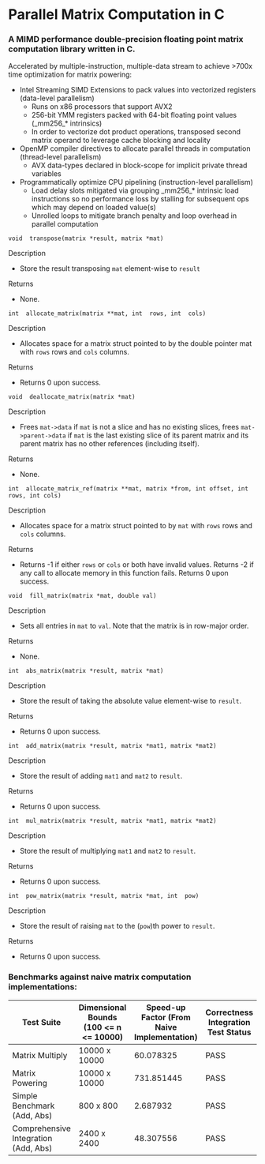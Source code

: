 
# Parallel Matrix Computation in C

### A MIMD performance double-precision floating point matrix computation library  written in C.

Accelerated by multiple-instruction, multiple-data stream to achieve >700x time optimization for matrix powering:

- Intel Streaming SIMD Extensions to pack values into vectorized registers (data-level parallelism)
	- Runs on x86 processors that support AVX2
	- 256-bit YMM registers packed with 64-bit floating point values (_mm256\_* intrinsics)
	- In order to vectorize dot product operations, transposed second matrix operand to leverage cache blocking and locality
- OpenMP compiler directives to allocate parallel threads in computation (thread-level parallelism)
	- AVX data-types declared in block-scope for implicit private thread variables
- Programmatically optimize CPU pipelining (instruction-level parallelism)
	- Load delay slots mitigated via grouping _mm256\_* intrinsic load instructions so no performance loss by stalling for subsequent ops which may depend on loaded value(s)
	- Unrolled loops to mitigate branch penalty and loop overhead in parallel computation

`void  transpose(matrix *result, matrix *mat)` 

Description 
- Store the result transposing `mat` element-wise to `result`

Returns
- None.

`int  allocate_matrix(matrix **mat, int  rows, int  cols)` 

Description 
- Allocates space for a matrix struct pointed to by the double pointer mat with `rows` rows and `cols` columns.

Returns
- Returns 0 upon success.

`void  deallocate_matrix(matrix *mat)` 

Description 
- Frees `mat->data` if `mat` is not a slice and has no existing slices, frees `mat->parent->data` if `mat` is the last existing slice of its parent matrix and its parent matrix has no other references (including itself).

Returns
- None.

`int  allocate_matrix_ref(matrix **mat, matrix *from, int offset, int rows, int cols)` 

Description 
- Allocates space for a matrix struct pointed to by `mat` with `rows` rows and `cols` columns.

Returns
- Returns -1 if either `rows` or `cols` or both have invalid values. Returns -2 if any call to allocate memory in this function fails. Returns 0 upon success.

`void  fill_matrix(matrix *mat, double val)` 

Description 
- Sets all entries in `mat` to `val`. Note that the matrix is in row-major order.

Returns
- None.

`int  abs_matrix(matrix *result, matrix *mat)` 

Description 
- Store the result of taking the absolute value element-wise to `result`.

Returns
- Returns 0 upon success.

`int  add_matrix(matrix *result, matrix *mat1, matrix *mat2)` 

Description 
- Store the result of adding `mat1` and `mat2` to `result`.

Returns
- Returns 0 upon success.

`int  mul_matrix(matrix *result, matrix *mat1, matrix *mat2)` 

Description 
- Store the result of multiplying `mat1` and `mat2` to `result`.

Returns
- Returns 0 upon success.

`int  pow_matrix(matrix *result, matrix *mat, int  pow)` 

Description 
- Store the result of raising `mat` to the (`pow`)th power to `result`.

Returns
- Returns 0 upon success.


### Benchmarks against naive matrix computation implementations:

| Test Suite                 | Dimensional Bounds (100 <= n <= 10000) | Speed-up Factor  (From Naive Implementation) | Correctness  Integration  Test Status |
|---------------------------|---------------------------------------|----------------------------------------------|---------------------------------------|
| Matrix Multiply           | 10000 x 10000                         | 60.078325                                    | PASS                                  |
| Matrix Powering           | 10000 x 10000                         | 731.851445                                   | PASS                                  |
| Simple Benchmark (Add, Abs)         | 800 x 800                             | 2.687932                                     | PASS                                  |
| Comprehensive Integration (Add, Abs) | 2400 x 2400                           | 48.307556                                    | PASS                                  |